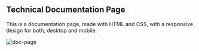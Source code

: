 ## Technical Documentation Page

This is a documentation page, made with HTML and CSS, with a responsive design for both, desktop and mobile.

![doc-page](https://user-images.githubusercontent.com/102385102/217094470-cd01904e-e98c-41ef-b929-f37b1a98893b.png)

